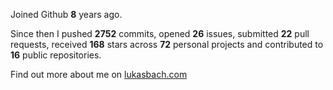 Joined Github **8** years ago.

Since then I pushed **2752** commits, opened **26** issues, submitted **22** pull requests, received **168** stars across **72** personal projects and contributed to **16** public repositories.

Find out more about me on [lukasbach.com](https://lukasbach.com)
